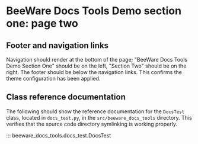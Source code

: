 # BeeWare Docs Tools Demo section one: page two

## Footer and navigation links

Navigation should render at the bottom of the page; "BeeWare Docs Tools Demo Section One" should be on the left, "Section Two" should be on the right. The footer should be below the navigation links. This confirms the theme configuration has been applied.

## Class reference documentation

The following should show the reference documentation for the `DocsTest` class, located in `docs_test.py`, in the `src/beeware_docs_tools` directory. This verifies that the source code directory symlinking is working properly.

::: beeware_docs_tools.docs_test.DocsTest
